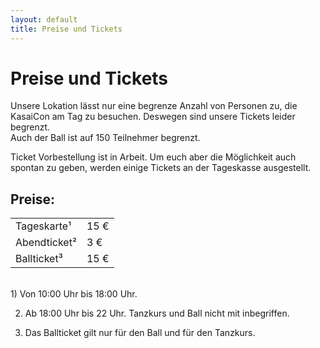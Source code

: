```yaml
---
layout: default
title: Preise und Tickets
---
```


# Preise und Tickets

Unsere Lokation lässt nur eine begrenze Anzahl von Personen zu, die KasaiCon am Tag zu besuchen. 
Deswegen sind unsere Tickets leider begrenzt. <br>
Auch der Ball ist auf 150 Teilnehmer begrenzt. 

Ticket Vorbestellung ist in Arbeit.
Um euch aber die Möglichkeit auch spontan zu geben, werden einige Tickets an der Tageskasse ausgestellt. 

## Preise: 

<div class="row row-cols-auto"><div class="col"><table class="table table-bordered"><tbody>
<tr><td> Tageskarte¹           </td> <td> 15 € </td></tr>
<tr><td> Abendticket² </td> <td> 3 € </td></tr>
<tr><td> Ballticket³         </td> <td> 15 € </td></tr>
</tbody></table></div></div>

<br>
1) Von 10:00 Uhr bis 18:00 Uhr.

2) Ab 18:00 Uhr bis 22 Uhr. 
Tanzkurs und Ball nicht mit inbegriffen.

3) Das Ballticket gilt nur für den Ball und für den Tanzkurs.
